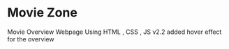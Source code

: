 # Movie Zone
Movie Overview Webpage Using HTML , CSS , JS
v2.2 added hover effect for the overview 
